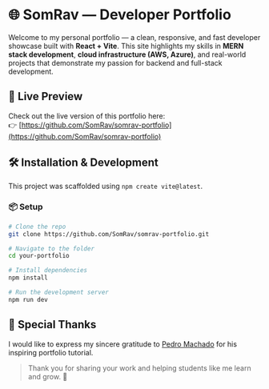# 🌐 SomRav — Developer Portfolio

Welcome to my personal portfolio — a clean, responsive, and fast developer showcase built with **React + Vite**. This site highlights my skills in **MERN stack development**, **cloud infrastructure (AWS, Azure)**, and real-world projects that demonstrate my passion for backend and full-stack development.

## 🚀 Live Preview

Check out the live version of this portfolio here:  
👉 [https://github.com/SomRav/somrav-portfolio](https://github.com/SomRav/somrav-portfolio)  


## 🛠️ Installation & Development

This project was scaffolded using `npm create vite@latest`.

### 📦 Setup

```bash
# Clone the repo
git clone https://github.com/SomRav/somrav-portfolio.git

# Navigate to the folder
cd your-portfolio

# Install dependencies
npm install

# Run the development server
npm run dev

```
## 🙏 Special Thanks

I would like to express my sincere gratitude to [Pedro Machado](https://github.com/machadop1407) for his inspiring portfolio tutorial.  

> Thank you for sharing your work and helping students like me learn and grow. 💙
